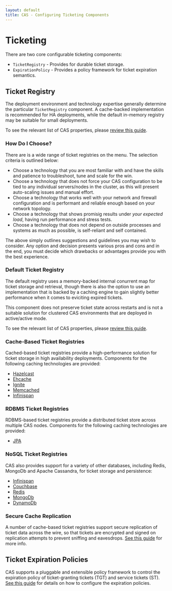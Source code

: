 ```yaml
---
layout: default
title: CAS - Configuring Ticketing Components
---
```


# Ticketing

There are two core configurable ticketing components:

* `TicketRegistry` - Provides for durable ticket storage.
* `ExpirationPolicy` - Provides a policy framework for ticket expiration semantics.

## Ticket Registry

The deployment environment and technology expertise generally determine the particular `TicketRegistry` component. A cache-backed implementation is recommended for HA deployments, while the default in-memory registry may be suitable for small deployments.

To see the relevant list of CAS properties, please [review this guide](Configuration-Properties.html#ticket-registry).

### How Do I Choose?

There are is a wide range of ticket registries on the menu. The selection criteria is outlined below:

- Choose a technology that you are most familiar with and have the skills and patience to troubleshoot, tune and scale for the win. 
- Choose a technology that does not force your CAS configuration to be tied to any individual servers/nodes in the cluster, as this will present auto-scaling issues and manual effort.
- Choose a technology that works well with your network and firewall configuration and is performant and reliable enough based on your network topology.
- Choose a technology that shows promisig results under *your expected load*, having run performance and stress tests.
- Choose a technology that does not depend on outside processes and systems as much as possible, is self-reliant and self contained.

The above simply outlines suggestions and guidelines you may wish to consider. Any option and decision presents various pros and cons and in the end, you must decide which drawbacks or advantages provide you with the best experience.

### Default Ticket Registry

The default registry uses a memory-backed internal conurrent map for ticket storage and retrieval, though there is also the option
to use an implementation that is backed by a caching engine to gain slightly better performance when it comes to eviciting expired tickets.

This component does not preserve ticket state across restarts and is not a suitable solution
for clustered CAS environments that are deployed in active/active mode.

To see the relevant list of CAS properties, please [review this guide](Configuration-Properties.html#inmemory-ticket-registry).

### Cache-Based Ticket Registries

Cached-based ticket registries provide a high-performance solution for ticket storage in high availability
deployments. Components for the following caching technologies are provided:

* [Hazelcast](Hazelcast-Ticket-Registry.html)
* [Ehcache](Ehcache-Ticket-Registry.html)
* [Ignite](Ignite-Ticket-Registry.html)
* [Memcached](Memcached-Ticket-Registry.html)
* [Infinispan](Infinispan-Ticket-Registry.html)

### RDBMS Ticket Registries

RDBMS-based ticket registries provide a distributed ticket store across multiple CAS nodes.
Components for the following caching technologies are provided:

* [JPA](JPA-Ticket-Registry.html)

### NoSQL Ticket Registries

CAS also provides support for a variety of other databases, including Redis, MongoDb and Apache
Cassandra, for ticket storage and persistence:

* [Infinispan](Infinispan-Ticket-Registry.html)
* [Couchbase](Couchbase-Ticket-Registry.html)
* [Redis](Redis-Ticket-Registry.html)
* [MongoDb](MongoDb-Ticket-Registry.html)
* [DynamoDb](DynamoDb-Ticket-Registry.html)

### Secure Cache Replication

A number of cache-based ticket registries support secure replication of ticket data across the wire,
so that tickets are encrypted and signed on replication attempts to prevent sniffing and eavesdrops.
[See this guide](Ticket-Registry-Replication-Encryption.html) for more info.

## Ticket Expiration Policies

CAS supports a pluggable and extensible policy framework to control the expiration policy of
ticket-granting tickets (TGT) and service tickets (ST).
[See this guide](Configuring-Ticket-Expiration-Policy.html) for details on how to configure the expiration policies.
